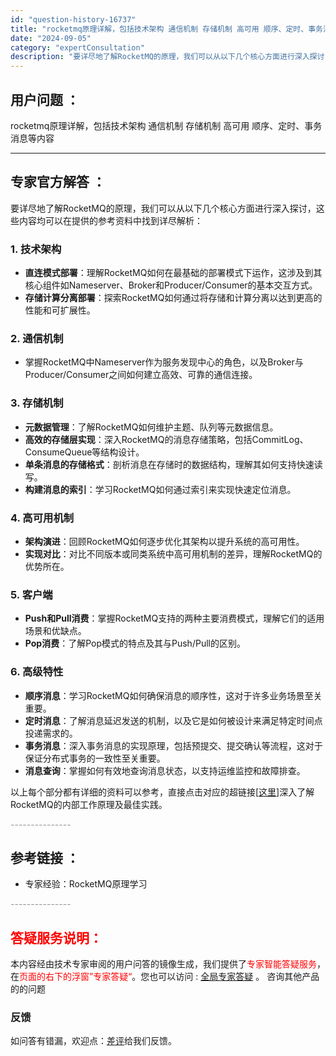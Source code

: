 ```yaml
---
id: "question-history-16737"
title: "rocketmq原理详解，包括技术架构 通信机制 存储机制 高可用 顺序、定时、事务消息等内容"
date: "2024-09-05"
category: "expertConsultation"
description: "要详尽地了解RocketMQ的原理，我们可以从以下几个核心方面进行深入探讨，这些内容均可以在提供的参考资料中找到详尽解析：### 1. 技术架构- **直连模式部署**：理解RocketMQ如何在最基础的部署模式下运作，这涉及到其核心组件如Nameserver、Broker和Producer/Con"
---
```


## 用户问题 ： 
 rocketmq原理详解，包括技术架构 通信机制 存储机制 高可用 顺序、定时、事务消息等内容  

---------------
## 专家官方解答 ：

要详尽地了解RocketMQ的原理，我们可以从以下几个核心方面进行深入探讨，这些内容均可以在提供的参考资料中找到详尽解析：

### 1. 技术架构
- **直连模式部署**：理解RocketMQ如何在最基础的部署模式下运作，这涉及到其核心组件如Nameserver、Broker和Producer/Consumer的基本交互方式。
- **存储计算分离部署**：探索RocketMQ如何通过将存储和计算分离以达到更高的性能和可扩展性。

### 2. 通信机制
- 掌握RocketMQ中Nameserver作为服务发现中心的角色，以及Broker与Producer/Consumer之间如何建立高效、可靠的通信连接。

### 3. 存储机制
- **元数据管理**：了解RocketMQ如何维护主题、队列等元数据信息。
- **高效的存储层实现**：深入RocketMQ的消息存储策略，包括CommitLog、ConsumeQueue等结构设计。
- **单条消息的存储格式**：剖析消息在存储时的数据结构，理解其如何支持快速读写。
- **构建消息的索引**：学习RocketMQ如何通过索引来实现快速定位消息。

### 4. 高可用机制
- **架构演进**：回顾RocketMQ如何逐步优化其架构以提升系统的高可用性。
- **实现对比**：对比不同版本或同类系统中高可用机制的差异，理解RocketMQ的优势所在。

### 5. 客户端
- **Push和Pull消费**：掌握RocketMQ支持的两种主要消费模式，理解它们的适用场景和优缺点。
- **Pop消费**：了解Pop模式的特点及其与Push/Pull的区别。

### 6. 高级特性
- **顺序消息**：学习RocketMQ如何确保消息的顺序性，这对于许多业务场景至关重要。
- **定时消息**：了解消息延迟发送的机制，以及它是如何被设计来满足特定时间点投递需求的。
- **事务消息**：深入事务消息的实现原理，包括预提交、提交确认等流程，这对于保证分布式事务的一致性至关重要。
- **消息查询**：掌握如何有效地查询消息状态，以支持运维监控和故障排查。

以上每个部分都有详细的资料可以参考，直接点击对应的超链接[[这里](https://rocketmq-learning.com/course/baseLearn/rocketmq_learning-framework/?spm=5176.29160081.0.0.a280608e53BACc)]深入了解RocketMQ的内部工作原理及最佳实践。


<font color="#949494">---------------</font> 


## 参考链接 ：

* 专家经验：RocketMQ原理学习 


 <font color="#949494">---------------</font> 
 


## <font color="#FF0000">答疑服务说明：</font> 

本内容经由技术专家审阅的用户问答的镜像生成，我们提供了<font color="#FF0000">专家智能答疑服务</font>，在<font color="#FF0000">页面的右下的浮窗”专家答疑“</font>。您也可以访问 : [全局专家答疑](https://answer.opensource.alibaba.com/docs/intro) 。 咨询其他产品的的问题

### 反馈
如问答有错漏，欢迎点：[差评](https://ai.nacos.io/user/feedbackByEnhancerGradePOJOID?enhancerGradePOJOId=16739)给我们反馈。
